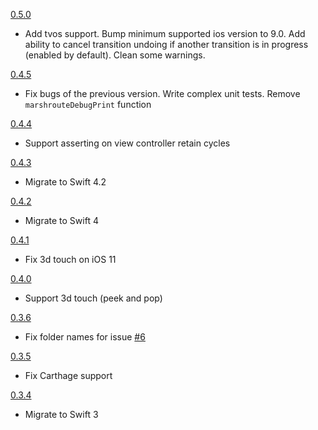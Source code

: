 [0.5.0](https://github.com/avito-tech/Marshroute/releases/tag/0.4.5)
- Add tvos support. Bump minimum supported ios version to 9.0. Add ability to cancel transition undoing if another transition is in progress (enabled by default). Clean some warnings. 

[0.4.5](https://github.com/avito-tech/Marshroute/releases/tag/0.4.5)
- Fix bugs of the previous version. Write complex unit tests. Remove `marshrouteDebugPrint` function

[0.4.4](https://github.com/avito-tech/Marshroute/releases/tag/0.4.4)
- Support asserting on view controller retain cycles

[0.4.3](https://github.com/avito-tech/Marshroute/releases/tag/0.4.3)
- Migrate to Swift 4.2

[0.4.2](https://github.com/avito-tech/Marshroute/releases/tag/0.4.2)
- Migrate to Swift 4

[0.4.1](https://github.com/avito-tech/Marshroute/releases/tag/0.4.1)
- Fix 3d touch on iOS 11

[0.4.0](https://github.com/avito-tech/Marshroute/releases/tag/0.4.0)
- Support 3d touch (peek and pop)

[0.3.6](https://github.com/avito-tech/Marshroute/releases/tag/0.3.6)
- Fix folder names for issue [#6](https://github.com/avito-tech/Marshroute/issues/6)

[0.3.5](https://github.com/avito-tech/Marshroute/releases/tag/0.3.5)
- Fix Carthage support

[0.3.4](https://github.com/avito-tech/Marshroute/releases/tag/0.3.4)
- Migrate to Swift 3
